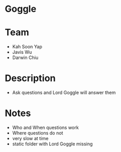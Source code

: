 # Goggle

# Team
  - Kah Soon Yap
  - Javis Wu
  - Darwin Chiu

# Description
  - Ask questions and Lord Goggle will answer them

# Notes
  - Who and When questions work
  - Where questions do not
  - very slow at time
  - static folder with Lord Goggle missing
